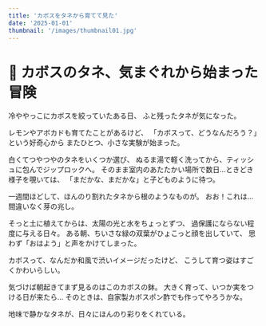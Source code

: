 ```yaml
---
title: 'カボスをタネから育てて見た'
date: '2025-01-01'
thumbnail: '/images/thumbnail01.jpg'
---
```


# 🍈 カボスのタネ、気まぐれから始まった冒険

冷ややっこにカボスを絞っていたある日、
ふと残ったタネが気になった。

レモンやアボカドも育てたことがあるけど、
「カボスって、どうなんだろう？」という好奇心から
またひとつ、小さな実験が始まった。

白くてつやつやのタネをいくつか選び、
ぬるま湯で軽く洗ってから、ティッシュに包んでジップロックへ。
そのまま室内のあたたかい場所で数日…ときどき様子を覗いては、
「まだかな、まだかな」と子どものように待つ。

一週間ほどして、ほんのり割れたタネから根のようなものが。
おお！これは…間違いなく芽の兆し。

そっと土に植えてからは、太陽の光と水をちょっとずつ、
過保護にならない程度に与える日々。
ある朝、ちいさな緑の双葉がひょこっと顔を出していて、
思わず「おはよう」と声をかけてしまった。

カボスって、なんだか和風で渋いイメージだったけど、
こうして育つ姿はすごくかわいらしい。

気づけば朝起きてまず見るのはこのカボスの鉢。
大きく育って、いつか実をつける日が来たら…
そのときは、自家製カボスポン酢でも作ってやろうかな。

地味で静かなタネが、日々にほんのり彩りをくれている。
